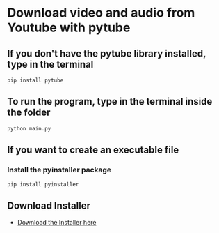 # Download video and audio from Youtube with pytube

## If you don't have the pytube library installed, type in the terminal
```
pip install pytube
```

## To run the program, type in the terminal inside the folder
```
python main.py
```

## If you want to create an executable file

### Install the pyinstaller package
```
pip install pyinstaller
```

## Download Installer
- [Download the Installer here](https://github.com/fredcardoso191/YTDownload/releases/download/1.0.1/Youtube_Download_Windows_x86_64.zip)
